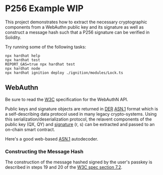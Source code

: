 # P256 Example WIP

This project demonstrates how to extract the necessary cryptographic components from a WebAuthn public key and its signature as well as construct 
a message hash such that a P256 signature can be verified in Solidity. 

Try running some of the following tasks:

```shell
npx hardhat help
npx hardhat test
REPORT_GAS=true npx hardhat test
npx hardhat node
npx hardhat ignition deploy ./ignition/modules/Lock.ts
```

## WebAuthn 

Be sure to read the [W3C](https://www.w3.org/TR/webauthn-2/) specification for the WebAuthN API.

Public keys and signature objects are returned in [DER](https://en.wikipedia.org/wiki/X.690#DER_encoding) [ASN.1](https://en.wikipedia.org/wiki/ASN.1) format 
which is a self-describing data protocol used in many legacy crypto-systems. Using this serialization/deserialization protocol, the relavent components of 
the public key (QX, QY) and [signature](https://bitcoin.stackexchange.com/questions/92680/what-are-the-der-signature-and-sec-format) (r, s) can be extracted and passed to an on-chain smart contract. 

Here's a good web-based [ASN.1](http://ldh.org/asn1.html) autodecoder. 

### Constructing the Message Hash

The construction of the message hashed signed by the user's passkey is described in steps 19 and 20 of the [W3C spec section 7.2](https://www.w3.org/TR/webauthn-2/#sctn-verifying-assertion). 